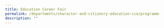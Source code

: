 ```yaml
---
title: Education Career Fair
permalink: /departments/character-and-citizenry-education-cce/programmes/education-career-fair/
description: ""
---
```

